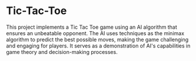 # Tic-Tac-Toe
This project implements a Tic Tac Toe game using an AI algorithm that ensures an unbeatable opponent. The AI uses techniques as the minimax algorithm to predict the best possible moves, making the game challenging and engaging for players. It serves as a demonstration of AI's capabilities in game theory and decision-making processes.
